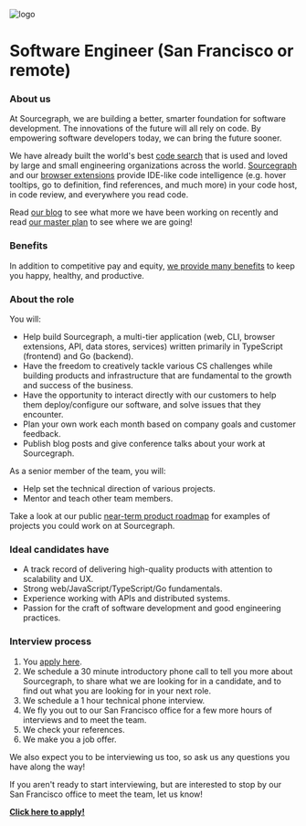 ![logo](https://sourcegraph.com/.assets/img/sourcegraph-light-head-logo.svg)

# Software Engineer (San Francisco or remote)

### About us

At Sourcegraph, we are building a better, smarter foundation for software development. The innovations of the future will all rely on code. By empowering software developers today, we can bring the future sooner.

We have already built the world's best [code search](https://about.sourcegraph.com/docs/search/) that is used and loved by large and small engineering organizations across the world.
[Sourcegraph](https://about.sourcegraph.com/product/server) and our [browser extensions](https://about.sourcegraph.com/product/browser) provide IDE-like code intelligence (e.g. hover tooltips, go to definition, find references, and much more) in your code host, in code review, and everywhere you read code.

Read [our blog](https://about.sourcegraph.com/blog/) to see what more we have been working on recently and read [our master plan](https://sourcegraph.com/plan) to see where we are going!

### Benefits

In addition to competitive pay and equity, [we provide many benefits](https://github.com/sourcegraph/careers#benefits) to keep you happy, healthy, and productive.

### About the role

You will:

- Help build Sourcegraph, a multi-tier application (web, CLI, browser extensions, API, data stores, services) written primarily in TypeScript (frontend) and Go (backend).
- Have the freedom to creatively tackle various CS challenges while building products and infrastructure that are fundamental to the growth and success of the business.
- Have the opportunity to interact directly with our customers to help them deploy/configure our software, and solve issues that they encounter.
- Plan your own work each month based on company goals and customer feedback.
- Publish blog posts and give conference talks about your work at Sourcegraph.

As a senior member of the team, you will:

- Help set the technical direction of various projects.
- Mentor and teach other team members.

Take a look at our public [near-term product roadmap](https://docs.sourcegraph.com/dev/roadmap) for examples of projects you could work on at Sourcegraph.

### Ideal candidates have

- A track record of delivering high-quality products with attention to scalability and UX.
- Strong web/JavaScript/TypeScript/Go fundamentals.
- Experience working with APIs and distributed systems.
- Passion for the craft of software development and good engineering practices.

### Interview process

1.  You [apply here](https://hire.withgoogle.com/public/jobs/sourcegraphcom/view/P_AAAAAADAAADP_pY7jAAAXU).
2.  We schedule a 30 minute introductory phone call to tell you more about Sourcegraph, to share what we are looking for in a candidate, and to find out what you are looking for in your next role.
3.  We schedule a 1 hour technical phone interview.
4.  We fly you out to our San Francisco office for a few more hours of interviews and to meet the team.
5.  We check your references.
6.  We make you a job offer.

We also expect you to be interviewing us too, so ask us any questions you have along the way!

If you aren't ready to start interviewing, but are interested to stop by our San Francisco office to meet the team, let us know!

**[Click here to apply!](https://hire.withgoogle.com/public/jobs/sourcegraphcom/view/P_AAAAAADAAADP_pY7jAAAXU)**
